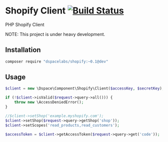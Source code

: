 Shopify Client [![Build Status](https://travis-ci.org/dSpaceLabs/Shopify.svg?branch=master)](https://travis-ci.org/dSpaceLabs/Shopify)
==============

PHP Shopify Client

NOTE: This project is under heavy development.

## Installation

```bash
composer require "dspacelabs/shopify:~0.1@dev"
```

## Usage

```php
$client = new \Dspace\Component\Shopify\Client($accessKey, $secretKey);

if (!$client->isValid($request->query->all())) {
    throw new \AccessDeniedError();
}

//$client->setShop('example.myshopify.com');
$client->setShop($request->query->getShop('shop'));
$client->setScopes('read_products,read_customers');

$accessToken = $client->getAccessToken($request->query->get('code'));
```
